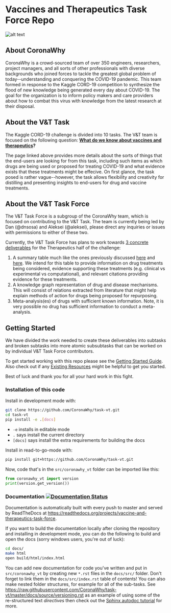 # Vaccines and Therapeutics Task Force Repo

![alt text](./misc/images/coronawhy_logo.jpg)

## About CoronaWhy

CoronaWhy is a crowd-sourced team of over 350 engineers, researchers, project managers, and all sorts of other professionals with diverse backgrounds who joined forces to tackle the greatest global problem of today--understanding and conquering the COVID-19 pandemic. This team formed in response to the Kaggle CORD-19 competition to synthesize the flood of new knowledge being generated every day about COVID-19. The goal for the organization is to inform policy makers and care providers about how to combat this virus with knowledge from the latest research at their disposal.

## About the V&T Task

The Kaggle CORD-19 challenge is divided into 10 tasks. The V&T team is focused on the following question: **[What do we know about vaccines and therapeutics](https://www.kaggle.com/allen-institute-for-ai/CORD-19-research-challenge/tasks?taskId=561)?**

The page linked above provides more details about the sorts of things that the end-users are looking for from this task, including such items as which drugs are being used or proposed for treating COVID-19 and what evidence exists that these treatments might be effecive. On first glance, the task posed is rather vague--however, the task allows flexibility and creativity for distilling and presenting insights to end-users for drug and vaccine treatments.

## About the V&T Task Force

The V&T Task Force is a subgroup of the CoronaWhy team, which is focused on contributing to the V&T Task. The team is currently being led by Dan (@dnsosa) and Aleksei (@aleksei), please direct any inquiries or issues with permissions to either of these two.

Currently, the V&T Task Force has plans to work towards [3 concrete deliverables](https://docs.google.com/spreadsheets/d/16kYZPYFMR2n4EcLXexVz-lZee03ofZNEVe-8ke-Os4U/edit#gid=1608970502) for the Therapeutics half of the challenge: 
1. A summary table much like the ones previously discussed [here](https://www.kaggle.com/covid-19-contributions) and [here](https://www.kaggle.com/allen-institute-for-ai/CORD-19-research-challenge/discussion/138484#788765). We intend for this table to provide information on drug treatments being considered, evidence supporting these treatments (e.g. clinical vs experimental vs computational), and relevant citations providing evidence for these treatments. 
2. A knowledge graph representation of drug and disease mechanisms. This will consist of relations extracted from literature that might help explain methods of action for drugs being proposed for repurposing.
3. Meta-analysis(es) of drugs with sufficient known information. Note, it is very possible no drug has sufficient information to conduct a meta-analysis.

## Getting Started

We have divided the work needed to create these deliverables into subtasks and broken subtasks into more atomic subsubtasks that can be worked on by individual V&T Task Force contributors.

To get started working with this repo please see the [Getting Started Guide](https://github.com/CoronaWhy/task-vt/wiki/Getting-Started-Guide). Also check out if any [Existing Resources](https://github.com/CoronaWhy/task-vt/wiki/Interesting-External-Resources) might be helpful to get you started.

Best of luck and thank you for all your hard work in this fight.

### Installation of this code

Install in development mode with:

```sh
git clone https://github.com/CoronaWhy/task-vt.git
cd task-vt
pip install -e .[docs]
```

- `-e` installs in editable mode
- `.` says install the current directory
- `[docs]` says install the extra requirements for building the docs

Install in read-to-go-mode with:

```sh
pip install git+https://github.com/CoronaWhy/task-vt.git
```

Now, code that's in the `src/coronawhy_vt` folder can be imported like this:

```python
from coronawhy_vt import version
print(version.get_version())
```

### Documentation [![Documentation Status](https://readthedocs.org/projects/vaccine-and-therapeutics-task-force/badge/?version=latest)](https://vaccine-and-therapeutics-task-force.readthedocs.io/en/latest/?badge=latest)

Documentation is automatically built with every push to master and served by ReadTheDocs at https://readthedocs.org/projects/vaccine-and-therapeutics-task-force.

If you want to build the documentation locally after cloning the repository
and installing in development mode, you can do the following to build and
open the docs (sorry windows users, you're out of luck):

```sh
cd docs/
make html
open build/html/index.html
```

You can add new documentation for code you've written and put in `src/coronawhy_vt`
by creating new `*.rst` files in the `docs/src/` folder. Don't forget to link
them in the `docs/src/index.rst` table of contents! You can also make nested folder
structures, for example for all of the sub-tasks. See https://raw.githubusercontent.com/CoronaWhy/task-vt/master/docs/source/versioning.rst
as an example of using some of the re-structured text *directives* then check out the [Sphinx autodoc tutorial](https://www.sphinx-doc.org/en/master/usage/extensions/autodoc.html#directive-automodule) for more.
